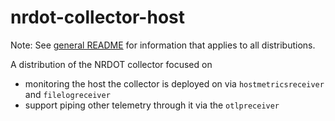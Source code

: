 # nrdot-collector-host

Note: See [general README](../README.md) for information that applies to all distributions.

A distribution of the NRDOT collector focused on
- monitoring the host the collector is deployed on via `hostmetricsreceiver` and `filelogreceiver`
- support piping other telemetry through it via the `otlpreceiver`
